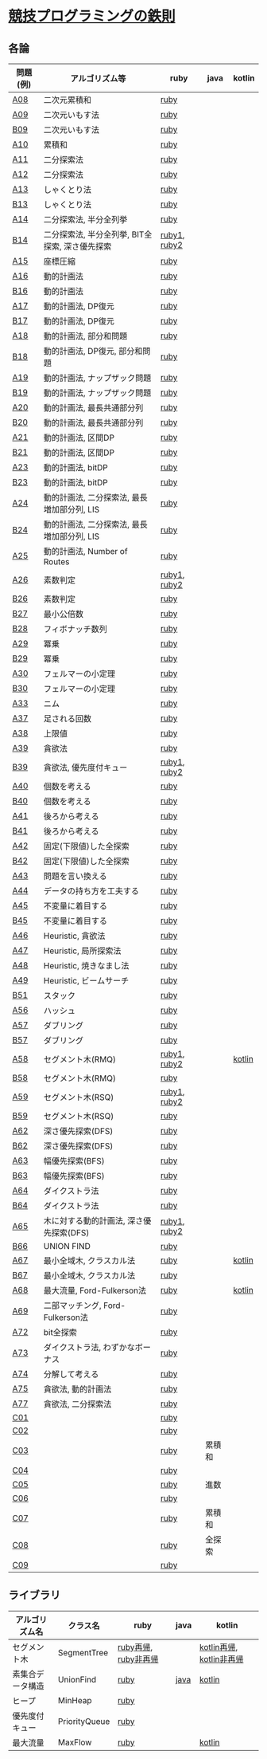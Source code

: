 # [競技プログラミングの鉄則](https://atcoder.jp/contests/tessoku-book)

## 各論

| 問題(例) | アルゴリズム等 | ruby | java | kotlin |
| - | - | - | - | - |
| [A08](https://atcoder.jp/contests/tessoku-book/tasks/tessoku_book_h) | 二次元累積和 | [ruby](ruby/A08.rb) | | |
| [A09](https://atcoder.jp/contests/tessoku-book/tasks/tessoku_book_i) | 二次元いもす法 | [ruby](ruby/A09.rb) | | |
| [B09](https://atcoder.jp/contests/tessoku-book/tasks/tessoku_book_ch) | 二次元いもす法 | [ruby](ruby/B09.rb) | | |
| [A10](https://atcoder.jp/contests/tessoku-book/tasks/tessoku_book_j) | 累積和 | [ruby](ruby/A10.rb) | | |
| [A11](https://atcoder.jp/contests/tessoku-book/tasks/tessoku_book_k) | 二分探索法 | [ruby](ruby/A11.rb) | | |
| [A12](https://atcoder.jp/contests/tessoku-book/tasks/tessoku_book_l) | 二分探索法 | [ruby](ruby/A12.rb) | | |
| [A13](https://atcoder.jp/contests/tessoku-book/tasks/tessoku_book_m) | しゃくとり法 | [ruby](ruby/A13.rb) | | |
| [B13](https://atcoder.jp/contests/tessoku-book/tasks/tessoku_book_cl) | しゃくとり法 | [ruby](ruby/B13.rb) | | |
| [A14](https://atcoder.jp/contests/tessoku-book/tasks/tessoku_book_n) | 二分探索法, 半分全列挙 | [ruby](ruby/A14.rb) | | |
| [B14](https://atcoder.jp/contests/tessoku-book/tasks/tessoku_book_cm) | 二分探索法, 半分全列挙, BIT全探索, 深さ優先探索 | [ruby1](ruby/B14-1.rb), [ruby2](ruby/B14-2.rb) | | |
| [A15](https://atcoder.jp/contests/tessoku-book/tasks/tessoku_book_o) | 座標圧縮 | [ruby](ruby/A15.rb) | | |
| [A16](https://atcoder.jp/contests/tessoku-book/tasks/tessoku_book_p) | 動的計画法 | [ruby](ruby/A16.rb) | | |
| [B16](https://atcoder.jp/contests/tessoku-book/tasks/dp_a) | 動的計画法 | [ruby](ruby/B16.rb) | | |
| [A17](https://atcoder.jp/contests/tessoku-book/tasks/tessoku_book_q) | 動的計画法, DP復元 | [ruby](ruby/A17.rb) | | |
| [B17](https://atcoder.jp/contests/tessoku-book/tasks/tessoku_book_cp) | 動的計画法, DP復元 | [ruby](ruby/B17.rb) | | |
| [A18](https://atcoder.jp/contests/tessoku-book/tasks/tessoku_book_r) | 動的計画法, 部分和問題 | [ruby](ruby/A18.rb) | | |
| [B18](https://atcoder.jp/contests/tessoku-book/tasks/tessoku_book_cq) | 動的計画法, DP復元, 部分和問題 | [ruby](ruby/B18.rb) | | |
| [A19](https://atcoder.jp/contests/tessoku-book/tasks/tessoku_book_s) | 動的計画法, ナップザック問題 | [ruby](ruby/A19.rb) | | |
| [B19](https://atcoder.jp/contests/tessoku-book/tasks/tessoku_book_cr) | 動的計画法, ナップザック問題 | [ruby](ruby/B19.rb) | | |
| [A20](https://atcoder.jp/contests/tessoku-book/tasks/tessoku_book_t) | 動的計画法, 最長共通部分列 | [ruby](ruby/A20.rb) | | |
| [B20](https://atcoder.jp/contests/tessoku-book/tasks/tessoku_book_cs) | 動的計画法, 最長共通部分列 | [ruby](ruby/B20.rb) | | |
| [A21](https://atcoder.jp/contests/tessoku-book/tasks/tessoku_book_u) | 動的計画法, 区間DP | [ruby](ruby/A21.rb) | | |
| [B21](https://atcoder.jp/contests/tessoku-book/tasks/tessoku_book_ct) | 動的計画法, 区間DP | [ruby](ruby/B21.rb) | | |
| [A23](https://atcoder.jp/contests/tessoku-book/tasks/tessoku_book_w) | 動的計画法, bitDP | [ruby](ruby/A23.rb) | | |
| [B23](https://atcoder.jp/contests/tessoku-book/tasks/tessoku_book_cv) | 動的計画法, bitDP | [ruby](ruby/B23.rb) | | |
| [A24](https://atcoder.jp/contests/tessoku-book/tasks/tessoku_book_x) | 動的計画法, 二分探索法, 最長増加部分列, LIS | [ruby](ruby/A24.rb) | | |
| [B24](https://atcoder.jp/contests/tessoku-book/tasks/tessoku_book_cw) | 動的計画法, 二分探索法, 最長増加部分列, LIS | [ruby](ruby/B24.rb) | | |
| [A25](https://atcoder.jp/contests/tessoku-book/tasks/tessoku_book_y) | 動的計画法, Number of Routes | [ruby](ruby/A25.rb) | | |
| [A26](https://atcoder.jp/contests/tessoku-book/tasks/tessoku_book_z) | 素数判定 | [ruby1](ruby/A26-01.rb), [ruby2](ruby/A26-02.rb) | | |
| [B26](https://atcoder.jp/contests/tessoku-book/tasks/tessoku_book_cy) | 素数判定 | [ruby](ruby/B26.rb) | | |
| [B27](https://atcoder.jp/contests/tessoku-book/tasks/tessoku_book_cz) | 最小公倍数 | [ruby](ruby/B27.rb) | | |
| [B28](https://atcoder.jp/contests/tessoku-book/tasks/math_and_algorithm_ap) | フィボナッチ数列 | [ruby](ruby/B28.rb) | | |
| [A29](https://atcoder.jp/contests/tessoku-book/tasks/math_and_algorithm_aq) | 冪乗 | [ruby](ruby/A29.rb) | | |
| [B29](https://atcoder.jp/contests/tessoku-book/tasks/tessoku_book_db) | 冪乗 | [ruby](ruby/B29.rb) | | |
| [A30](https://atcoder.jp/contests/tessoku-book/tasks/tessoku_book_ad) | フェルマーの小定理 | [ruby](ruby/A30.rb) | | |
| [B30](https://atcoder.jp/contests/tessoku-book/tasks/tessoku_book_dc) | フェルマーの小定理 | [ruby](ruby/B30.rb) | | |
| [A33](https://atcoder.jp/contests/tessoku-book/tasks/tessoku_book_ag) | ニム | [ruby](ruby/A33.rb) | | |
| [A37](https://atcoder.jp/contests/tessoku-book/tasks/tessoku_book_ak) | 足される回数 | [ruby](ruby/A37.rb) | | |
| [A38](https://atcoder.jp/contests/tessoku-book/tasks/tessoku_book_al) | 上限値 | [ruby](ruby/A38.rb) | | |
| [A39](https://atcoder.jp/contests/tessoku-book/tasks/math_and_algorithm_bn) | 貪欲法 | [ruby](ruby/A39.rb) | | |
| [B39](https://atcoder.jp/contests/tessoku-book/tasks/math_and_algorithm_dl) | 貪欲法, 優先度付キュー | [ruby1](ruby/B39-1.rb), [ruby2](ruby/B39-2.rb) | | |
| [A40](https://atcoder.jp/contests/tessoku-book/tasks/tessoku_book_an) | 個数を考える | [ruby](ruby/A40.rb) | | |
| [B40](https://atcoder.jp/contests/tessoku-book/tasks/tessoku_book_dm) | 個数を考える | [ruby](ruby/B40.rb) | | |
| [A41](https://atcoder.jp/contests/tessoku-book/tasks/tessoku_book_ao) | 後ろから考える | [ruby](ruby/A41.rb) | | |
| [B41](https://atcoder.jp/contests/tessoku-book/tasks/tessoku_book_dn) | 後ろから考える | [ruby](ruby/B41.rb) | | |
| [A42](https://atcoder.jp/contests/tessoku-book/tasks/tessoku_book_ap) | 固定(下限値)した全探索 | [ruby](ruby/A42.rb) | | |
| [B42](https://atcoder.jp/contests/tessoku-book/tasks/tessoku_book_do) | 固定(下限値)した全探索 | [ruby](ruby/B42.rb) | | |
| [A43](https://atcoder.jp/contests/tessoku-book/tasks/tessoku_book_aq) | 問題を言い換える | [ruby](ruby/A43.rb) | | |
| [A44](https://atcoder.jp/contests/tessoku-book/tasks/tessoku_book_ar) | データの持ち方を工夫する | [ruby](ruby/A44.rb) | | |
| [A45](https://atcoder.jp/contests/tessoku-book/tasks/tessoku_book_as) | 不変量に着目する | [ruby](ruby/A45.rb) | | |
| [B45](https://atcoder.jp/contests/tessoku-book/tasks/tessoku_book_dr) | 不変量に着目する | [ruby](ruby/B45.rb) | | |
| [A46](https://atcoder.jp/contests/tessoku-book/tasks/tessoku_book_at) | Heuristic, 貪欲法 | [ruby](ruby/A46.rb) | | |
| [A47](https://atcoder.jp/contests/tessoku-book/tasks/tessoku_book_at) | Heuristic, 局所探索法 | [ruby](ruby/A47.rb) | | |
| [A48](https://atcoder.jp/contests/tessoku-book/tasks/tessoku_book_at) | Heuristic, 焼きなまし法 | [ruby](ruby/A48.rb) | | |
| [A49](https://atcoder.jp/contests/tessoku-book/tasks/tessoku_book_aw) | Heuristic, ビームサーチ | [ruby](ruby/A49.rb) | | |
| [B51](https://atcoder.jp/contests/tessoku-book/tasks/tessoku_book_dx) | スタック | [ruby](ruby/B51.rb) | | |
| [A56](https://atcoder.jp/contests/tessoku-book/tasks/tessoku_book_bd) | ハッシュ | [ruby](ruby/A56.rb) | | |
| [A57](https://atcoder.jp/contests/tessoku-book/tasks/tessoku_book_be) | ダブリング | [ruby](ruby/A57.rb) | | |
| [B57](https://atcoder.jp/contests/tessoku-book/tasks/tessoku_book_ed) | ダブリング | [ruby](ruby/B57.rb) | | |
| [A58](https://atcoder.jp/contests/tessoku-book/tasks/tessoku_book_bf) | セグメント木(RMQ) | [ruby1](ruby/A58-01.rb), [ruby2](ruby/A58-02.rb) | | [kotlin](src/main/kotlin/ktln/A58.kt) |
| [B58](https://atcoder.jp/contests/tessoku-book/tasks/tessoku_book_ee) | セグメント木(RMQ) | [ruby](ruby/B58.rb) | | |
| [A59](https://atcoder.jp/contests/tessoku-book/tasks/tessoku_book_bg) | セグメント木(RSQ) | [ruby1](ruby/A59-01.rb), [ruby2](ruby/A59-02.rb) | | |
| [B59](https://atcoder.jp/contests/tessoku-book/tasks/tessoku_book_ef) | セグメント木(RSQ) | [ruby](ruby/B59.rb) | | |
| [A62](https://atcoder.jp/contests/tessoku-book/tasks/math_and_algorithm_am) | 深さ優先探索(DFS) | [ruby](ruby/A62.rb) | | |
| [B62](https://atcoder.jp/contests/tessoku-book/tasks/math_and_algorithm_ei) | 深さ優先探索(DFS) | [ruby](ruby/B62.rb) | | |
| [A63](https://atcoder.jp/contests/tessoku-book/tasks/math_and_algorithm_an) | 幅優先探索(BFS) | [ruby](ruby/A63.rb) | | |
| [B63](https://atcoder.jp/contests/tessoku-book/tasks/math_and_algorithm_ej) | 幅優先探索(BFS) | [ruby](ruby/B63.rb) | | |
| [A64](https://atcoder.jp/contests/tessoku-book/tasks/tessoku_book_bl) | ダイクストラ法 | [ruby](ruby/A64.rb) | | |
| [B64](https://atcoder.jp/contests/tessoku-book/tasks/tessoku_book_ek) | ダイクストラ法 | [ruby](ruby/B64.rb) | | |
| [A65](https://atcoder.jp/contests/tessoku-book/tasks/tessoku_book_bm) | 木に対する動的計画法, 深さ優先探索(DFS) | [ruby1](ruby/A65-01.rb), [ruby2](ruby/A65-02.rb) | | |
| [B66](https://atcoder.jp/contests/tessoku-book/tasks/tessoku_book_em) | UNION FIND | [ruby](ruby/B66.rb) | | |
| [A67](https://atcoder.jp/contests/tessoku-book/tasks/tessoku_book_bo) | 最小全域木, クラスカル法 | [ruby](ruby/A67.rb) | | [kotlin](src/main/kotlin/ktln/A67.kt) |
| [B67](https://atcoder.jp/contests/tessoku-book/tasks/tessoku_book_en) | 最小全域木, クラスカル法 | [ruby](ruby/B67.rb) | | |
| [A68](https://atcoder.jp/contests/tessoku-book/tasks/tessoku_book_bp) | 最大流量, Ford-Fulkerson法 | [ruby](ruby/A68.rb) | | [kotlin](src/main/kotlin/ktln/A68.kt) |
| [A69](https://atcoder.jp/contests/tessoku-book/tasks/tessoku_book_bq) | 二部マッチング, Ford-Fulkerson法 | [ruby](ruby/A69.rb) | | |
| [A72](https://atcoder.jp/contests/tessoku-book/tasks/tessoku_book_bt) | bit全探索 | [ruby](ruby/A72.rb) | | |
| [A73](https://atcoder.jp/contests/tessoku-book/tasks/tessoku_book_bu) | ダイクストラ法, わずかなボーナス | [ruby](ruby/A73.rb) | | |
| [A74](https://atcoder.jp/contests/tessoku-book/tasks/tessoku_book_bv) | 分解して考える | [ruby](ruby/A74.rb) | | |
| [A75](https://atcoder.jp/contests/tessoku-book/tasks/tessoku_book_bw) | 貪欲法, 動的計画法 | [ruby](ruby/A75.rb) | | |
| [A77](https://atcoder.jp/contests/tessoku-book/tasks/tessoku_book_bw) | 貪欲法, 二分探索法 | [ruby](ruby/A77.rb) | | |
| [C01](https://atcoder.jp/contests/tessoku-book/tasks/tessoku_book_ey) |  | [ruby](ruby/C01.rb) | | |
| [C02](https://atcoder.jp/contests/tessoku-book/tasks/tessoku_book_ez) |  | [ruby](ruby/C02.rb) | | |
| [C03](https://atcoder.jp/contests/tessoku-book/tasks/tessoku_book_fa) |  | [ruby](ruby/C03.rb) | 累積和 | |
| [C04](https://atcoder.jp/contests/tessoku-book/tasks/tessoku_book_fb) |  | [ruby](ruby/C04.rb) | | |
| [C05](https://atcoder.jp/contests/tessoku-book/tasks/tessoku_book_fc) |  | [ruby](ruby/C05.rb) | 進数 | |
| [C06](https://atcoder.jp/contests/tessoku-book/tasks/tessoku_book_fd) |  | [ruby](ruby/C06.rb) | | |
| [C07](https://atcoder.jp/contests/tessoku-book/tasks/tessoku_book_fe) |  | [ruby](ruby/C07.rb) | 累積和 | |
| [C08](https://atcoder.jp/contests/tessoku-book/tasks/tessoku_book_ff) |  | [ruby](ruby/C08.rb) | 全探索 | |
| [C09](https://atcoder.jp/contests/tessoku-book/tasks/tessoku_book_fg) |  | [ruby](ruby/C09.rb) | | |

## ライブラリ

| アルゴリズム名 | クラス名 | ruby | java | kotlin |
| - | - | - | - | - |
| セグメント木 | SegmentTree | [ruby再帰](ruby/lib/segment_tree_r.rb), [ruby非再帰](ruby/lib/segment_tree_w.rb) | | [kotlin再帰](src/main/kotlin/ktln/lib/SegmentTreeR.kt), [kotlin非再帰](src/main/kotlin/ktln/lib/SegmentTreeW.kt) |
| 素集合データ構造 | UnionFind | [ruby](ruby/lib/union_find.rb) | [java](src/main/java/jv/lib/UnionFind.java) | [kotlin](src/main/kotlin/ktln/lib/UnionFind.kt) |
| ヒープ | MinHeap | [ruby](ruby/lib/min_heap.rb) | | |
| 優先度付キュー | PriorityQueue | [ruby](ruby/lib/priority_queue.rb) | | |
| 最大流量 | MaxFlow | [ruby](ruby/lib/max_flow.rb) | | [kotlin](src/main/kotlin/ktln/lib/MaxFlow.kt) |
